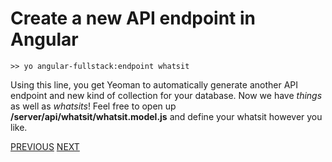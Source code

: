 # Create a new API endpoint in Angular

```
>> yo angular-fullstack:endpoint whatsit
```

Using this line, you get Yeoman to automatically generate another API endpoint and new kind of collection for your database. Now we have _things_ as well as _whatsits_! Feel free to open up **/server/api/whatsit/whatsit.model.js** and define your whatsit however you like.

[PREVIOUS](Angular-Backend-File-Structure) [NEXT](Fixing-Exports-Update)
